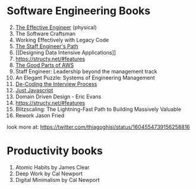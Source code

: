 	
# Software Engineering Books

2. [The Effective Engineer](https://www.amazon.com/Effective-Engineer-Engineering-Disproportionate-Meaningful/dp/0996128107?crid=3482O5ZQCNVFR&keywords=effective+engineer&qid=1682966631&sprefix=effective+engine,aps,296&sr=8-1) (physical)
3. The Software Craftsman
4. Working Effectively with Legacy Code
1. [The Staff Engineer's Path](https://www.oreilly.com/library/view/the-staff-engineers/9781098118723/)
2. [[Designing Data Intensive Applications]]
3. https://structy.net/#features
4. [The Good Parts of AWS](https://dvassallo.gumroad.com/l/aws-good-parts)[]()
5. Staff Engineer: Leadership beyond the management track
6. An Elegant Puzzle: Systems of Engineering Management
7. [De-Coding the Interview Process](https://technicalinterviews.dev/)
8. [Just Javascript](https://justjavascript.com/)
9. Domain Driven Design - Eric Evans
10. https://structy.net/#features
11. Blitzscaling: The Lightning-Fast Path to Building Massively Valuable
12. Rework Jason Fried


look more at: https://twitter.com/thiagoghisi/status/1604554739156258816

# Productivity books

1. Atomic Habits by James Clear
2. Deep Work by Cal Newport
3. Digital Minimalism by Cal Newport